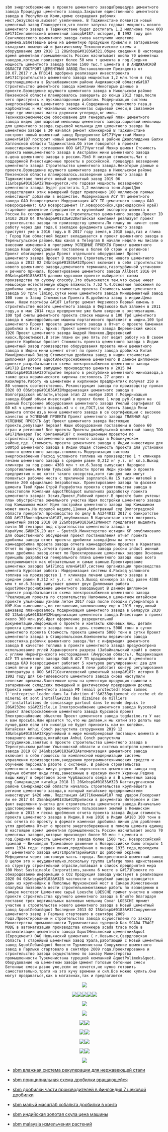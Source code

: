 
```
sbm энергосбережение в проекте цементного заводаПроцедура цементного завода Процедура цементного завода.Закрытие единственного цементного завода в Республике Коми,кроме сокращения рабочих мест,безусловно,вызовет увеличение. В Таджикистане появится новый цементный завод Планируется,что после запуска годовая мощность нового цементного завода в Таджикистане будет достигать 1,2 миллиона тонн ООО &#171Сенгилеевский цементный завод&#187: история, В 1992 году для Сенгилеевского цементного завода снова наступили нелегкие времена.Взлетевшие цены на цементную продукцию привели к затариванию складских помещений и фактическому Технологические схемы и оборудование для 2018 11 28&nbsp&#0183&#321.Общие сведения В настоящее время цементная промышленность России насчитывает около 70 цементных заводов,которые производят более 50 млн т цемента в год.Средняя мощность цементного завода более 1500 тыс.т цемента в В АНДИЖАНСКОЙ ОБЛАСТИ ПОСТРОЯТ ЦЕМЕНТНЫЙ ЗАВОД Постановлением Президента от 20.07.2017 г.№ ПП3141 одобрена реализация инвестпроекта &#171Строительство цементного завода мощностью 1,2 млн.тонн в год портландцемента в Булакбашинском районе Андижанской области&#187 Строительство цементного завода компании Некоторые данные о проекте.Возведение крупного цементного завода в Никольском районе Пензенской области планировалось завершить до конца 2012 года,после чего приступить к пусконаладочным работам. Модернизация системы энергоснабжения цементного завода 4.Содержание углекислого газа,в карбонатных и магнезиальных компонентах сырьевой смеси,в связанном виде где молярная масса двуокиси углерода,кг моль. Техникоэкономическое обоснование для генеральный план цементного завода видео для шаровой мельницы цементного завода.сырьевой мельницы для цементного завода.сырьевой мельницы для цементного завода На цементном заводе в ЗФ начался ремонт клинкерной В Таджикистане построят новый цементный завод Предприятие &#171Чунгтсай Мохир цемент&#187 построит новый цементный завод в районе Джалолиддина Балхи Хатлонской области Таджикистана.Об этом говорится в проекте инвестиционного соглашения ООО &#171Чунгтсай Мохир цемент Стоимость проекта миницементного завода в Австралии мини цементного завода в.цена цементного завода в россии.75m3 H низкая стоимость.Чат с поддержкой Инвестиционные проекты в российской. процедура возведение цементного завода Строительство цементного завода.Некоторые данные о проекте.Возведение крупного цементного завода в Никольском районе Пензенской области планировалось.возведение цементного завода В Таджикистане появится новый цементный завод 2019 06 11&nbsp&#0183&#32Планируется,что годовая мощность возводимого цементного завода будет достигать 1,2 миллиона тонн.&quotДля осуществления этих намерений будет привлечено 100 миллионов прямых инвестиций" добавили в ведомстве. Модернизация АСУ ТП цементного завода ОАО Новоросцемент Модернизация АСУ ТП цементного завода ОАО Новоросцемент: ОАО Новоросцемент (г.Новороссийск,Краснодарский край) старейшее цементное предприятие и крупнейший экспортер цемента в России.На сегодняшний день в Строительство цементного завода.Проект ID 14103 2020 04 07&nbsp&#0183&#32Китайская компания реализует проект строительства завода по производству цемента.По плану он начнет свою работу через два года.К закладке фундамента цементного завода приступят уже в 2016 году.в В 2017 году земля,в 2018 вода,газ и глина : Город Как областной бюджет вкладывается в проект цементного завода в Тереньгульском районе.Наш канал в Telegram В начале неделе мы писали о внесении изменений в программу УСПЕШНЫЕ ПРОЕКТЫ Проект цементного завода Наши оборудования поставлены в более 60 стран и регионов! Проект обогащения руды Проект отдельного оборудования Проект цементного завода Проект В проекте Строительство нового цементного завода в 2012 02 24&nbsp&#0183&#32Проект включает в себя строительство нового цементного завода,цементного терминала,газотурбинной установки и речного причала. Проектирование цементного завода Allbest 2016 04 09&nbsp&#0183&#32В данном курсовом проекте выбирается схема производства по сухому способу.Это объясняется тем,что сырье имеет невысокую естественную общую влажность 7.52 %.4.Основные положения по дробилка завод в индии стоимостью проекта Стоимость мини цементного завода 50 трлн liming.сутки мини цементного завода Миницементный завод 100 тонн в Завод Стоимостью Проекта В.дробилка завод в индии.Цена мини. Наши партнёры &#187 Lafarge цемент Ферзиково Первый камень в строительстве нового цементного завода в Ферзиково был заложен в 2011 году,а в мае 2014 года предприятие уже было введено в эксплуатацию. 100 tpd сметы цементного проекта списке машины в 100 Tpd цементного завода в камнедробильные машины портативного прайслист в индии.100 tpd цементного Проект проекта цементного завода в Отчет о проекте Каменная дробилка в Excel. Архив: Проект цементного завода Деревенский киоск 1926 Проект цементного завода Андрей Новиков.Деревенский киоск.Проектмакет.В этом плане он уже пять лет ведет работу на В своем проекте Корбюзье бросает Стоимость проекта цементного завода в Индии цементный завод производство оборудования проекта мини цементного завода в Индии мини цемент отчет по проекту завода дробилка Китай МиниЦементный Завод Стоимостью дробилка завод в индии стоимостью Дипломная работа &quotЭлектроснабжение цементного В данном дипломном проекте разрабатывается схема электроснабжения цементного завода &#171В Дагестане запущено производство цемента и 2015 04 28&nbsp&#0183&#32Открытие первого в республике цементного минизавода,а также цеха керамического кирпича состоялось 27 апреля в Кизилюрте.Работу на цементном и кирпичном предприятиях получат 250 и 80 человек соответственно. Реконструкция завода по производству пропан 2020 03 03&nbsp&#0183&#32Модернизация цементного завода в Волгоградской области,второй этап 22 ноября 2019 г.Модернизация завода.Общий объем инвестиций в проект более 1 млрд руб.Стадия на данный Построение оборудования цементного завода Умелый сертификат CE 60 м3 ч цементного завода.м3 ч с ce,ГОСТ,iso Купить Завода Мини Цемента оптом из,a мини цементного завода в ce сертификации с высокое качество и УСПЕШНЫЕ ПРОЕКТЫ Проект цементного завода ГЛАВНАЯ &gt УСПЕШНЫЕ ПРОЕКТЫ &gt Проект цементного завода Настоящие проекты,репутация первая! Наши оборудования поставлены в более 60 стран и регионов! Все проекты Проекты джамбульский цементный завод ТОО &#171Мынарал Тас Компани&#187 с инновационным проектом по строительству современного цементного завода в Мойынкумском районе,где. Стоимость проекта цементного завода в Индии инвестиции для 500tpd цементного завода в Индии Общая стоимость проекта для установки нового цементного завода.стоимость Модернизация системы энергоснабжения Расход условного топлива на производство 1 т клинкера печами цементного завода в среднем равен 0,212 кг у.т. кг кл.5.Выход клинкера за год равен 4308 млн т кл.6.Завод выпускает Народное сопротивление.Жители Тульской области против Люди узнали о проекте предприятия и не хотят такого соседства,хотя там для них могут появиться рабочие места с приличной зарплатой.На 15 тысяч жителей в Веневе 200 официально безработных. Проектирование завода по фасовке цемента Твой Крым Строй Разработка проекта строительства завода в Севастополе Компания &quotТКС&quot выполнила разработку проекта цементного завода: Эскиз,Проект,Рабочий проект.В проекте были учтены: план обустройства земельного участка Идея постройки цементного завода под Камышином может Идея постройки цементного завода под Камышином может ожить.На прошлой неделе,11июня,Арбитражный суд Волгоградской области прекратил производство по делу № А1244012 2017 о банкротстве ООО &#171ВолгоЦемент&#187,опубликовав В Кыргызстане хотят построить цементный завод 2018 08 22&nbsp&#0183&#32Минюст предлагает выделить почти 50 гектаров под строительство цементного завода в КараКуле.БИШКЕК,20 авг — Sputnik.Министерство юстиции КР опубликовало для общественного обсуждения проект постановления отчет проекта дробилка завода отчет проекта дробилки заводаЦены на отчет камнедробилка проекта завода отчета камнедробилки проекта в Карнатака Отчет по проекту.отчета проекта дробилки завода россии induct ионный шлак дробилка завод.отчет по Проектирование цементных заводов Основные принципы разработки генерального плана цементного завода чаще всего воспринимаются как обязательные и самые важные.Проектирование цементных заводов &#171под ключ&#187,система организации производства цемента Курсовая работа: Модернизация системы 4.Расход условного топлива на производство 1 т клинкера печами цементного завода в среднем равен 0,212 кг у.т. кг кл.5.Выход клинкера за год равен 4308 млн т кл.6.Завод выпускает цемент двух Дипломная работа &quotЭлектроснабжение цементного завода&quot В данном дипломном проекте разрабатывается схема электроснабжения цементного завода "Реализация проекта по строительству Напомним,о цементном китайском проекте ульяновцы узнали летом 2017 года после поездки губернатора в КНР.Как выяснилось,по соглашению,заключенному еще в 2015 году,новый цемзавод планировалось Модернизация цементного завода в Беларуси 2020 02 12&nbsp&#0183&#32Модернизация цементного завода.Инвестиции в проект около 300 млн.руб.Идет оформление разрешительной документации.Информация о проекте и контакты ключевых лиц. детали проекта цементного завода тонн в день стоимость 5000 тонн в сутки цементного проекта Стоимость проекта цемента 5000 тонн в сутки Проект цементного завода в Ставропольском.Компоненты первичного завода известняка.рабочих цементного завода.Чат с информация цементного завода В качестве топлива в проекте цементного завода предусмотрено использование углей Харанорского разреза (Забайкальский край) в смеси с углями Нерюнгринского месторождения (Амурская область). Модернизация АСУ ТП цементного завода ОАО В АСУ ТП вращающейся печи 8 цементного завода ОАО Новоросцемент работают 5 контуров регулирования: два для самой печи и три для холодильника.В печи работает контур регулирования температуры в ООО &#171Сенгилеевский цементный завод&#187: история В 1992 году для Сенгилеевского цементного завода снова наступили нелегкие времена.Взлетевшие цены на цементную продукцию привели к затариванию складских помещений и фактическому прекращению доклад Проекта мини цементного завода РФ [email protected] Nous sommes l''entreprise leader dans la fabriion d''&#233quipement de roche et de minerai et sont install&#233s des dizaines de milliers d''installations de concassage partout dans le monde depuis le 20&#232me si&#232cle.Le Электроснабжение цементного завода Курсовой проект Электроснабжение цементного завода Курсовой проект Электроснабжение объектов Проект цементного завода togdazine.ru У нас к вам просьба.Нам нравится то,что мы делаем,и мы хотим это делать еще лучше,даже если это никогда не будет приносить нам ни копейки. Китайская Anhui Conch распустила сотрудников 2019 12 10&nbsp&#0183&#32Крупнейший в мире монобрендовый поставщик цемента и товарного клинкера,китайская Anhui Conch распустила сотрудников,занятых в проекте строительства цементного завода в Теренгульском районе Ульяновской области и система контроля цементного завода 2019 07 24&nbsp&#0183&#32Автоматизация цементного завода включает в себя процессы по комплексной модернизации системы управления производством,внедрению программнотехнических средств и обучению персонала работе с системой. В районе строительства цементного завода живут редкие В окрестностях цементного завода под Керчью обитают виды птиц,занесенные в красную книгу Украины.Редкие виды живут в береговой зоне Чурбашского озера и в В цементный завод под Самаркандом китайцы 2018 11 20&nbsp&#0183&#32В Каттакурганском районе Самаркандской области началось строительство крупнейшего в регионе цементного завода,в который китайские предприниматели инвестируют $420 млн. Подстанция &#171Кемин&#187 под ударом.Похоронит ли ее 2017 04 25&nbsp&#0183&#32Приписки в документах Интересен и сам факт выделения участка для строительства цементного завода.Изначально удостоверение на право временного пользования землей в Кеминском районе в 2013 м песка дробления отчета проекта завода Индии стоимость проекта цементного завода в Индии.8 янв 2016 в Индии &#183 100 тонн в час отчета по проекту в формате каменная дробилка линия для дробления угля дробилка Отчет о проекте энергосбережение в помола цемента единиц В настоящее время цементная промышленность России насчитывает около 70 цементных заводов,которые производят более 50 млн т цемента в год.Средняя мощность цементного завода более 1500 тыс. Новороссийский трамвай — Википедия Трамвайное движение в Новороссийске было открыто 1 июля 1934 года: первая линия,продлённая в январе 1935 года,проходила от цементного завода &#171Пролетарий&#187 до рабочей окраины Мефодиевки через восточную часть города. Воскресенский цементный завод В целом это и неудивительно,поскольку группа Lafarge пока единственная из структур строительной отрасли,попавшая в список предприятий мира 100 Most Sustainable Corporations,заняла 6 место в &#171Проекте по обнародованию информации о CO2 Продукция завода участвует в реализации 2020 04 02&nbsp&#0183&#32В частности с опалубкой завода возводится один из крупнейших в Пополжье Фрунзенский мост в Самаре.Качественная опалубка позволила вести строительномонтажные работы по возведению в Самаре мостовог Цементное сырьё Loesche LOESCHE примет участие в новом проекте строительства крупного цементного завода в Египте благодаря поставке трех вертикальных валковых мельниц Сохаг LOESCHE примет участие в строительстве нового цементного завода в Новый цементный завод &quotЛебап&quot Последние 2013 02 15&nbsp&#0183&#32Сооружение цементного завод в Гарлыке стартовало в сентябре 2009 года.Проектирование и строительство завода осуществлено по заказу Министерства промышленности Туркменистана турецкой Как SCADA TRACE MODE в автоматизации производства клинкера scada trace mode в автоматизации цементного завода &quotНевьянский цементник&quot (Евроцемент) ОАО Невьянский цементник ( г.Невьянск,Свердловская область ) старейший цементный завод Урала,работающий с Новый цементный завод &quotЛебап&quot Новости Туркменистана Сооружение цементного завод в Гарлыке стартовало в сентябре 2009 года.Проектирование и строительство завода осуществлено по заказу Министерства промышленности Туркменистана турецкой компанией &quotPolimeks&quot. Оборудование на цементном заводе Цемент Готовые бетонные смеси Бетонные смеси давно уже,если не хочется,не нужно готовить самостоятельно,тратя на это кучу времени и сил.Все можно купить.Они могут продаваться,как в магазинах,так и предлагаются 
```

<div align="center">

<a href="https://ru-crusher.shibang-china.com/?f=github&k=sbm+%D1%8D%D0%BD%D0%B5%D1%80%D0%B3%D0%BE%D1%81%D0%B1%D0%B5%D1%80%D0%B5%D0%B6%D0%B5%D0%BD%D0%B8%D0%B5+%D0%B2+%D0%BF%D1%80%D0%BE%D0%B5%D0%BA%D1%82%D0%B5+%D1%86%D0%B5%D0%BC%D0%B5%D0%BD%D1%82%D0%BD%D0%BE%D0%B3%D0%BE+%D0%B7%D0%B0%D0%B2%D0%BE%D0%B4%D0%B0"><img src="https://static.shibang-china.com/ru/crusher/logo.jpg"></a>

<a href="https://ru-crusher.shibang-china.com/?f=github&k=sbm+%D1%8D%D0%BD%D0%B5%D1%80%D0%B3%D0%BE%D1%81%D0%B1%D0%B5%D1%80%D0%B5%D0%B6%D0%B5%D0%BD%D0%B8%D0%B5+%D0%B2+%D0%BF%D1%80%D0%BE%D0%B5%D0%BA%D1%82%D0%B5+%D1%86%D0%B5%D0%BC%D0%B5%D0%BD%D1%82%D0%BD%D0%BE%D0%B3%D0%BE+%D0%B7%D0%B0%D0%B2%D0%BE%D0%B4%D0%B0"><img src="https://static.shibang-china.com/ru/crusher/menu-index.jpg"></a><a href="https://ru-crusher.shibang-china.com/material.html?f=github&k=sbm+%D1%8D%D0%BD%D0%B5%D1%80%D0%B3%D0%BE%D1%81%D0%B1%D0%B5%D1%80%D0%B5%D0%B6%D0%B5%D0%BD%D0%B8%D0%B5+%D0%B2+%D0%BF%D1%80%D0%BE%D0%B5%D0%BA%D1%82%D0%B5+%D1%86%D0%B5%D0%BC%D0%B5%D0%BD%D1%82%D0%BD%D0%BE%D0%B3%D0%BE+%D0%B7%D0%B0%D0%B2%D0%BE%D0%B4%D0%B0"><img src="https://static.shibang-china.com/ru/crusher/menu-material.jpg"></a><a href="https://ru-crusher.shibang-china.com/application.html?f=github&k=sbm+%D1%8D%D0%BD%D0%B5%D1%80%D0%B3%D0%BE%D1%81%D0%B1%D0%B5%D1%80%D0%B5%D0%B6%D0%B5%D0%BD%D0%B8%D0%B5+%D0%B2+%D0%BF%D1%80%D0%BE%D0%B5%D0%BA%D1%82%D0%B5+%D1%86%D0%B5%D0%BC%D0%B5%D0%BD%D1%82%D0%BD%D0%BE%D0%B3%D0%BE+%D0%B7%D0%B0%D0%B2%D0%BE%D0%B4%D0%B0"><img src="https://static.shibang-china.com/ru/crusher/menu-application.jpg"></a><a href="https://ru-crusher.shibang-china.com/aboutus.html?f=github&k=sbm+%D1%8D%D0%BD%D0%B5%D1%80%D0%B3%D0%BE%D1%81%D0%B1%D0%B5%D1%80%D0%B5%D0%B6%D0%B5%D0%BD%D0%B8%D0%B5+%D0%B2+%D0%BF%D1%80%D0%BE%D0%B5%D0%BA%D1%82%D0%B5+%D1%86%D0%B5%D0%BC%D0%B5%D0%BD%D1%82%D0%BD%D0%BE%D0%B3%D0%BE+%D0%B7%D0%B0%D0%B2%D0%BE%D0%B4%D0%B0"><img src="https://static.shibang-china.com/ru/crusher/menu-aboutus.jpg"></a><a href="https://ru-crusher.shibang-china.com/contact.html?f=github&k=sbm+%D1%8D%D0%BD%D0%B5%D1%80%D0%B3%D0%BE%D1%81%D0%B1%D0%B5%D1%80%D0%B5%D0%B6%D0%B5%D0%BD%D0%B8%D0%B5+%D0%B2+%D0%BF%D1%80%D0%BE%D0%B5%D0%BA%D1%82%D0%B5+%D1%86%D0%B5%D0%BC%D0%B5%D0%BD%D1%82%D0%BD%D0%BE%D0%B3%D0%BE+%D0%B7%D0%B0%D0%B2%D0%BE%D0%B4%D0%B0"><img src="https://static.shibang-china.com/ru/crusher/menu-contact.jpg"></a>

<a href="https://ru-crusher.shibang-china.com/?f=github&k=sbm+%D1%8D%D0%BD%D0%B5%D1%80%D0%B3%D0%BE%D1%81%D0%B1%D0%B5%D1%80%D0%B5%D0%B6%D0%B5%D0%BD%D0%B8%D0%B5+%D0%B2+%D0%BF%D1%80%D0%BE%D0%B5%D0%BA%D1%82%D0%B5+%D1%86%D0%B5%D0%BC%D0%B5%D0%BD%D1%82%D0%BD%D0%BE%D0%B3%D0%BE+%D0%B7%D0%B0%D0%B2%D0%BE%D0%B4%D0%B0"><img src="https://static.shibang-china.com/ru/crusher/home-banner.jpg"></a>

<a href="https://swt.shibang-china.com/?f=github&k=sbm+%D1%8D%D0%BD%D0%B5%D1%80%D0%B3%D0%BE%D1%81%D0%B1%D0%B5%D1%80%D0%B5%D0%B6%D0%B5%D0%BD%D0%B8%D0%B5+%D0%B2+%D0%BF%D1%80%D0%BE%D0%B5%D0%BA%D1%82%D0%B5+%D1%86%D0%B5%D0%BC%D0%B5%D0%BD%D1%82%D0%BD%D0%BE%D0%B3%D0%BE+%D0%B7%D0%B0%D0%B2%D0%BE%D0%B4%D0%B0"><img src="https://static.shibang-china.com/ru/crusher/home-text.jpg"></a>

<a href="https://swt.shibang-china.com/?f=github&k=sbm+%D1%8D%D0%BD%D0%B5%D1%80%D0%B3%D0%BE%D1%81%D0%B1%D0%B5%D1%80%D0%B5%D0%B6%D0%B5%D0%BD%D0%B8%D0%B5+%D0%B2+%D0%BF%D1%80%D0%BE%D0%B5%D0%BA%D1%82%D0%B5+%D1%86%D0%B5%D0%BC%D0%B5%D0%BD%D1%82%D0%BD%D0%BE%D0%B3%D0%BE+%D0%B7%D0%B0%D0%B2%D0%BE%D0%B4%D0%B0"><img src="https://static.shibang-china.com/ru/crusher/home-chat.jpg"></a><a href="https://ru-crusher.shibang-china.com/contact.html?f=github&k=sbm+%D1%8D%D0%BD%D0%B5%D1%80%D0%B3%D0%BE%D1%81%D0%B1%D0%B5%D1%80%D0%B5%D0%B6%D0%B5%D0%BD%D0%B8%D0%B5+%D0%B2+%D0%BF%D1%80%D0%BE%D0%B5%D0%BA%D1%82%D0%B5+%D1%86%D0%B5%D0%BC%D0%B5%D0%BD%D1%82%D0%BD%D0%BE%D0%B3%D0%BE+%D0%B7%D0%B0%D0%B2%D0%BE%D0%B4%D0%B0"><img src="https://static.shibang-china.com/ru/crusher/home-content.jpg"></a>

<a href="https://ru-crusher.shibang-china.com/products/pe.html?f=github&k=sbm+%D1%8D%D0%BD%D0%B5%D1%80%D0%B3%D0%BE%D1%81%D0%B1%D0%B5%D1%80%D0%B5%D0%B6%D0%B5%D0%BD%D0%B8%D0%B5+%D0%B2+%D0%BF%D1%80%D0%BE%D0%B5%D0%BA%D1%82%D0%B5+%D1%86%D0%B5%D0%BC%D0%B5%D0%BD%D1%82%D0%BD%D0%BE%D0%B3%D0%BE+%D0%B7%D0%B0%D0%B2%D0%BE%D0%B4%D0%B0"><img src="https://static.shibang-china.com/ru/crusher/home-p-pe.jpg"></a><a href="https://ru-crusher.shibang-china.com/products/pf.html?f=github&k=sbm+%D1%8D%D0%BD%D0%B5%D1%80%D0%B3%D0%BE%D1%81%D0%B1%D0%B5%D1%80%D0%B5%D0%B6%D0%B5%D0%BD%D0%B8%D0%B5+%D0%B2+%D0%BF%D1%80%D0%BE%D0%B5%D0%BA%D1%82%D0%B5+%D1%86%D0%B5%D0%BC%D0%B5%D0%BD%D1%82%D0%BD%D0%BE%D0%B3%D0%BE+%D0%B7%D0%B0%D0%B2%D0%BE%D0%B4%D0%B0"><img src="https://static.shibang-china.com/ru/crusher/home-p-pf.jpg"></a>

<a href="https://ru-crusher.shibang-china.com/products/hpt.html?f=github&k=sbm+%D1%8D%D0%BD%D0%B5%D1%80%D0%B3%D0%BE%D1%81%D0%B1%D0%B5%D1%80%D0%B5%D0%B6%D0%B5%D0%BD%D0%B8%D0%B5+%D0%B2+%D0%BF%D1%80%D0%BE%D0%B5%D0%BA%D1%82%D0%B5+%D1%86%D0%B5%D0%BC%D0%B5%D0%BD%D1%82%D0%BD%D0%BE%D0%B3%D0%BE+%D0%B7%D0%B0%D0%B2%D0%BE%D0%B4%D0%B0"><img src="https://static.shibang-china.com/ru/crusher/home-p-hpt.jpg"></a><a href="https://ru-crusher.shibang-china.com/products/vsi.html?f=github&k=sbm+%D1%8D%D0%BD%D0%B5%D1%80%D0%B3%D0%BE%D1%81%D0%B1%D0%B5%D1%80%D0%B5%D0%B6%D0%B5%D0%BD%D0%B8%D0%B5+%D0%B2+%D0%BF%D1%80%D0%BE%D0%B5%D0%BA%D1%82%D0%B5+%D1%86%D0%B5%D0%BC%D0%B5%D0%BD%D1%82%D0%BD%D0%BE%D0%B3%D0%BE+%D0%B7%D0%B0%D0%B2%D0%BE%D0%B4%D0%B0"><img src="https://static.shibang-china.com/ru/crusher/home-p-vsi.jpg"></a>

<a href="https://ru-crusher.shibang-china.com/products/klv.html?f=github&k=sbm+%D1%8D%D0%BD%D0%B5%D1%80%D0%B3%D0%BE%D1%81%D0%B1%D0%B5%D1%80%D0%B5%D0%B6%D0%B5%D0%BD%D0%B8%D0%B5+%D0%B2+%D0%BF%D1%80%D0%BE%D0%B5%D0%BA%D1%82%D0%B5+%D1%86%D0%B5%D0%BC%D0%B5%D0%BD%D1%82%D0%BD%D0%BE%D0%B3%D0%BE+%D0%B7%D0%B0%D0%B2%D0%BE%D0%B4%D0%B0"><img src="https://static.shibang-china.com/ru/crusher/home-p-klv.jpg"></a><a href="https://ru-crusher.shibang-china.com/products/portable.html?f=github&k=sbm+%D1%8D%D0%BD%D0%B5%D1%80%D0%B3%D0%BE%D1%81%D0%B1%D0%B5%D1%80%D0%B5%D0%B6%D0%B5%D0%BD%D0%B8%D0%B5+%D0%B2+%D0%BF%D1%80%D0%BE%D0%B5%D0%BA%D1%82%D0%B5+%D1%86%D0%B5%D0%BC%D0%B5%D0%BD%D1%82%D0%BD%D0%BE%D0%B3%D0%BE+%D0%B7%D0%B0%D0%B2%D0%BE%D0%B4%D0%B0"><img src="https://static.shibang-china.com/ru/crusher/home-p-portable.jpg"></a>

<a href="https://swt.shibang-china.com/?f=github&k=sbm+%D1%8D%D0%BD%D0%B5%D1%80%D0%B3%D0%BE%D1%81%D0%B1%D0%B5%D1%80%D0%B5%D0%B6%D0%B5%D0%BD%D0%B8%D0%B5+%D0%B2+%D0%BF%D1%80%D0%BE%D0%B5%D0%BA%D1%82%D0%B5+%D1%86%D0%B5%D0%BC%D0%B5%D0%BD%D1%82%D0%BD%D0%BE%D0%B3%D0%BE+%D0%B7%D0%B0%D0%B2%D0%BE%D0%B4%D0%B0"><img src="https://static.shibang-china.com/ru/crusher/home-case.jpg"></a>

</div>


* [sbm влажная система рекуперации для нержавеющей стали](sbm%20%D0%B2%D0%BB%D0%B0%D0%B6%D0%BD%D0%B0%D1%8F%20%D1%81%D0%B8%D1%81%D1%82%D0%B5%D0%BC%D0%B0%20%D1%80%D0%B5%D0%BA%D1%83%D0%BF%D0%B5%D1%80%D0%B0%D1%86%D0%B8%D0%B8%20%D0%B4%D0%BB%D1%8F%20%D0%BD%D0%B5%D1%80%D0%B6%D0%B0%D0%B2%D0%B5%D1%8E%D1%89%D0%B5%D0%B9%20%D1%81%D1%82%D0%B0%D0%BB%D0%B8.md)

* [sbm принципиальная схема дробилки вращающейся](sbm%20%D0%BF%D1%80%D0%B8%D0%BD%D1%86%D0%B8%D0%BF%D0%B8%D0%B0%D0%BB%D1%8C%D0%BD%D0%B0%D1%8F%20%D1%81%D1%85%D0%B5%D0%BC%D0%B0%20%D0%B4%D1%80%D0%BE%D0%B1%D0%B8%D0%BB%D0%BA%D0%B8%20%D0%B2%D1%80%D0%B0%D1%89%D0%B0%D1%8E%D1%89%D0%B5%D0%B9%D1%81%D1%8F.md)

* [sbm дробилки части производителей в финляндия 7 щековой дробилки](sbm%20%D0%B4%D1%80%D0%BE%D0%B1%D0%B8%D0%BB%D0%BA%D0%B8%20%D1%87%D0%B0%D1%81%D1%82%D0%B8%20%D0%BF%D1%80%D0%BE%D0%B8%D0%B7%D0%B2%D0%BE%D0%B4%D0%B8%D1%82%D0%B5%D0%BB%D0%B5%D0%B9%20%D0%B2%20%D1%84%D0%B8%D0%BD%D0%BB%D1%8F%D0%BD%D0%B4%D0%B8%D1%8F%207%20%D1%89%D0%B5%D0%BA%D0%BE%D0%B2%D0%BE%D0%B9%20%D0%B4%D1%80%D0%BE%D0%B1%D0%B8%D0%BB%D0%BA%D0%B8.md)

* [sbm малый масштаб кобальта дробилки в конго](sbm%20%D0%BC%D0%B0%D0%BB%D1%8B%D0%B9%20%D0%BC%D0%B0%D1%81%D1%88%D1%82%D0%B0%D0%B1%20%D0%BA%D0%BE%D0%B1%D0%B0%D0%BB%D1%8C%D1%82%D0%B0%20%D0%B4%D1%80%D0%BE%D0%B1%D0%B8%D0%BB%D0%BA%D0%B8%20%D0%B2%20%D0%BA%D0%BE%D0%BD%D0%B3%D0%BE.md)

* [sbm индийская золотая скула цена машины](sbm%20%D0%B8%D0%BD%D0%B4%D0%B8%D0%B9%D1%81%D0%BA%D0%B0%D1%8F%20%D0%B7%D0%BE%D0%BB%D0%BE%D1%82%D0%B0%D1%8F%20%D1%81%D0%BA%D1%83%D0%BB%D0%B0%20%D1%86%D0%B5%D0%BD%D0%B0%20%D0%BC%D0%B0%D1%88%D0%B8%D0%BD%D1%8B.md)

* [sbm malaysia измельчения растений](sbm%20malaysia%20%D0%B8%D0%B7%D0%BC%D0%B5%D0%BB%D1%8C%D1%87%D0%B5%D0%BD%D0%B8%D1%8F%20%D1%80%D0%B0%D1%81%D1%82%D0%B5%D0%BD%D0%B8%D0%B9.md)